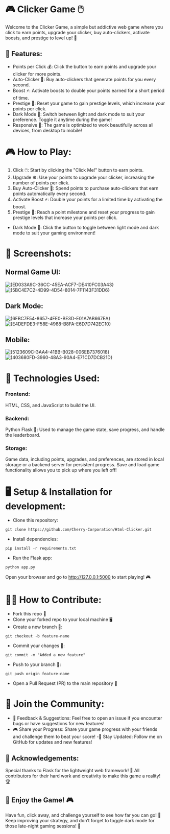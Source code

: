 # 🎮 Clicker Game 🖱️
Welcome to the Clicker Game, a simple but addictive web game where you click to earn points, upgrade your clicker, buy auto-clickers, activate boosts, and prestige to level up! 🌟

## 🚀 Features:
- Points per Click 💰: Click the button to earn points and upgrade your clicker for more points.
- Auto-Clicker 🤖: Buy auto-clickers that generate points for you every second.
- Boost ⚡: Activate boosts to double your points earned for a short period of time.
- Prestige 🏅: Reset your game to gain prestige levels, which increase your points per click.
- Dark Mode 🌙: Switch between light and dark mode to suit your preference. Toggle it anytime during the game!
- Responsive 📱: The game is optimized to work beautifully across all devices, from desktop to mobile!

# 🎮 How to Play:
1. Click 🖱️: Start by clicking the "Click Me!" button to earn points.
2. Upgrade ⚙️: Use your points to upgrade your clicker, increasing the number of points per click.
3. Buy Auto-Clicker 🤖: Spend points to purchase auto-clickers that earn points automatically every second.
4. Activate Boost ⚡: Double your points for a limited time by activating the boost.
5. Prestige 🏅: Reach a point milestone and reset your progress to gain prestige levels that increase your points per click.
- Dark Mode 🌙: Click the button to toggle between light mode and dark mode to suit your gaming environment!

# 📸 Screenshots:
## Normal Game UI:
![{ED033A9C-36CC-45EA-ACF7-DE410FC03A43}](https://github.com/user-attachments/assets/715483a7-949e-4880-a436-05317e3bfb91)
![{5BC4E7C2-4D99-4D54-8014-7F1143F31DD6}](https://github.com/user-attachments/assets/7476f36b-c8d1-478c-96e7-37ff2bb5357f)

## Dark Mode:
![{6FBC7F54-8657-4FE0-BE3D-E01A7AB667EA}](https://github.com/user-attachments/assets/f64d6873-fb33-4c3c-b1e5-007fb435a8bf)
![{E4DEFDE3-F58E-4988-B8FA-E6D7D742EC10}](https://github.com/user-attachments/assets/f0674137-802a-4eb1-a1b6-a3bd7c455f97)

## Mobile:
![{5123609C-3AA4-41BB-B028-006EB7376018}](https://github.com/user-attachments/assets/c99f7390-4989-4fb5-9fda-2ea96c38d89d)
![{403680FD-3960-48A3-90A4-E71CD7DCB21D}](https://github.com/user-attachments/assets/a99d1d56-a121-439d-91eb-6bdd33a65139)


# 🔧 Technologies Used:
### Frontend:

HTML, CSS, and JavaScript to build the UI.
### Backend:

Python Flask 🐍: Used to manage the game state, save progress, and handle the leaderboard.
### Storage:

Game data, including points, upgrades, and preferences, are stored in local storage or a backend server for persistent progress.
Save and load game functionality allows you to pick up where you left off!


# 🖥️ Setup & Installation for development:
- Clone this repository:
```
git clone https://github.com/Cherry-Corporation/Html-Clicker.git
```
- Install dependencies:
```
pip install -r requirements.txt
```
- Run the Flask app:
```
python app.py
```
Open your browser and go to http://127.0.0.1:5000 to start playing! 🎮

# 🧑‍💻 How to Contribute:
- Fork this repo 🍴
- Clone your forked repo to your local machine 🖥️
- Create a new branch 🌱:
```
git checkout -b feature-name
```
- Commit your changes 🚀:
```
git commit -m "Added a new feature"
```
- Push to your branch 🔼:
```
git push origin feature-name
```
- Open a Pull Request (PR) to the main repository 🔄

# 👥 Join the Community:
- 💬 Feedback & Suggestions: Feel free to open an issue if you encounter bugs or have suggestions for new features!
- 🎮 Share your Progress: Share your game progress with your friends and challenge them to beat your score!
-🚀 Stay Updated: Follow me on GitHub for updates and new features!


## 🤝 Acknowledgements:
Special thanks to Flask for the lightweight web framework! 🎉
All contributors for their hard work and creativity to make this game a reality! 🏆
## 🎉 Enjoy the Game! 🎮
Have fun, click away, and challenge yourself to see how far you can go! 🚀 Keep improving your strategy, and don’t forget to toggle dark mode for those late-night gaming sessions! 🌙

